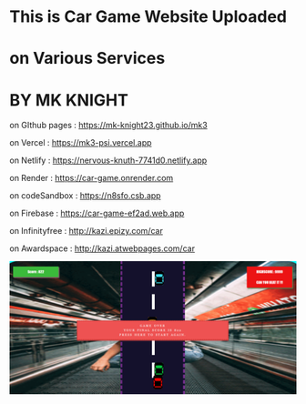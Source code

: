 # This is Car Game Website Uploaded
# on Various Services

#    BY MK KNIGHT

on GIthub pages : https://mk-knight23.github.io/mk3

on Vercel : https://mk3-psi.vercel.app

on Netlify : https://nervous-knuth-7741d0.netlify.app

on Render : https://car-game.onrender.com

on codeSandbox : https://n8sfo.csb.app

on Firebase : https://car-game-ef2ad.web.app

on Infinityfree : http://kazi.epizy.com/car

on Awardspace : http://kazi.atwebpages.com/car

![Screenshot](car-ss.png)
